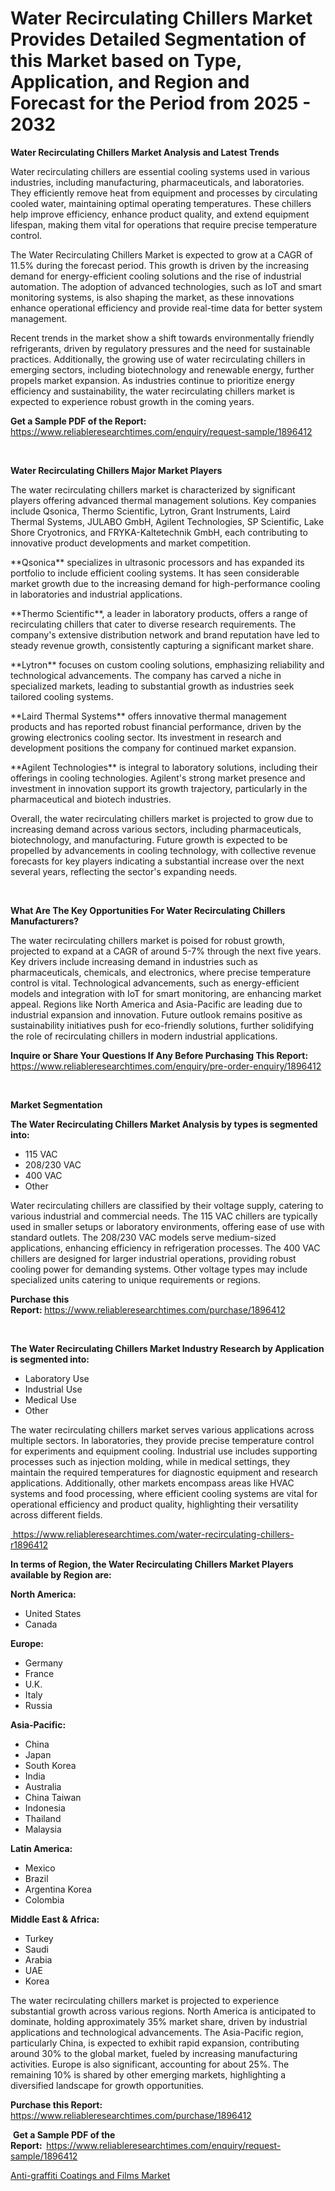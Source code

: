 <p><h1>Water Recirculating Chillers Market Provides Detailed Segmentation of this Market based on Type, Application, and Region and Forecast for the Period from 2025 - 2032</h1></p><p><strong>Water Recirculating Chillers Market Analysis and Latest Trends</strong></p>
<p><p>Water recirculating chillers are essential cooling systems used in various industries, including manufacturing, pharmaceuticals, and laboratories. They efficiently remove heat from equipment and processes by circulating cooled water, maintaining optimal operating temperatures. These chillers help improve efficiency, enhance product quality, and extend equipment lifespan, making them vital for operations that require precise temperature control.</p><p>The Water Recirculating Chillers Market is expected to grow at a CAGR of 11.5% during the forecast period. This growth is driven by the increasing demand for energy-efficient cooling solutions and the rise of industrial automation. The adoption of advanced technologies, such as IoT and smart monitoring systems, is also shaping the market, as these innovations enhance operational efficiency and provide real-time data for better system management.</p><p>Recent trends in the market show a shift towards environmentally friendly refrigerants, driven by regulatory pressures and the need for sustainable practices. Additionally, the growing use of water recirculating chillers in emerging sectors, including biotechnology and renewable energy, further propels market expansion. As industries continue to prioritize energy efficiency and sustainability, the water recirculating chillers market is expected to experience robust growth in the coming years.</p></p>
<p><strong>Get a Sample PDF of the Report:&nbsp;</strong> <a href="https://www.reliableresearchtimes.com/enquiry/request-sample/1896412?utm_campaign=2641&utm_medium=2&utm_source=Github&utm_content=ia&utm_term=28032025&utm_id=water-recirculating-chillers">https://www.reliableresearchtimes.com/enquiry/request-sample/1896412</a></p>
<p>&nbsp;</p>
<p><strong>Water Recirculating Chillers Major Market Players</strong></p>
<p><p>The water recirculating chillers market is characterized by significant players offering advanced thermal management solutions. Key companies include Qsonica, Thermo Scientific, Lytron, Grant Instruments, Laird Thermal Systems, JULABO GmbH, Agilent Technologies, SP Scientific, Lake Shore Cryotronics, and FRYKA-Kaltetechnik GmbH, each contributing to innovative product developments and market competition.</p><p>**Qsonica** specializes in ultrasonic processors and has expanded its portfolio to include efficient cooling systems. It has seen considerable market growth due to the increasing demand for high-performance cooling in laboratories and industrial applications.</p><p>**Thermo Scientific**, a leader in laboratory products, offers a range of recirculating chillers that cater to diverse research requirements. The company's extensive distribution network and brand reputation have led to steady revenue growth, consistently capturing a significant market share.</p><p>**Lytron** focuses on custom cooling solutions, emphasizing reliability and technological advancements. The company has carved a niche in specialized markets, leading to substantial growth as industries seek tailored cooling systems.</p><p>**Laird Thermal Systems** offers innovative thermal management products and has reported robust financial performance, driven by the growing electronics cooling sector. Its investment in research and development positions the company for continued market expansion.</p><p>**Agilent Technologies** is integral to laboratory solutions, including their offerings in cooling technologies. Agilent's strong market presence and investment in innovation support its growth trajectory, particularly in the pharmaceutical and biotech industries.</p><p>Overall, the water recirculating chillers market is projected to grow due to increasing demand across various sectors, including pharmaceuticals, biotechnology, and manufacturing. Future growth is expected to be propelled by advancements in cooling technology, with collective revenue forecasts for key players indicating a substantial increase over the next several years, reflecting the sector's expanding needs.</p></p>
<p>&nbsp;</p>
<p><strong>What Are The Key Opportunities For Water Recirculating Chillers Manufacturers?</strong></p>
<p><p>The water recirculating chillers market is poised for robust growth, projected to expand at a CAGR of around 5-7% through the next five years. Key drivers include increasing demand in industries such as pharmaceuticals, chemicals, and electronics, where precise temperature control is vital. Technological advancements, such as energy-efficient models and integration with IoT for smart monitoring, are enhancing market appeal. Regions like North America and Asia-Pacific are leading due to industrial expansion and innovation. Future outlook remains positive as sustainability initiatives push for eco-friendly solutions, further solidifying the role of recirculating chillers in modern industrial applications.</p></p>
<p><strong>Inquire or Share Your Questions If Any Before Purchasing This Report:</strong> <a href="https://www.reliableresearchtimes.com/enquiry/pre-order-enquiry/1896412?utm_campaign=2641&utm_medium=2&utm_source=Github&utm_content=ia&utm_term=28032025&utm_id=water-recirculating-chillers">https://www.reliableresearchtimes.com/enquiry/pre-order-enquiry/1896412</a></p>
<p>&nbsp;</p>
<p><strong>Market Segmentation</strong></p>
<p><strong>The Water Recirculating Chillers Market Analysis by types is segmented into:</strong></p>
<p><ul><li>115 VAC</li><li>208/230 VAC</li><li>400 VAC</li><li>Other</li></ul></p>
<p><p>Water recirculating chillers are classified by their voltage supply, catering to various industrial and commercial needs. The 115 VAC chillers are typically used in smaller setups or laboratory environments, offering ease of use with standard outlets. The 208/230 VAC models serve medium-sized applications, enhancing efficiency in refrigeration processes. The 400 VAC chillers are designed for larger industrial operations, providing robust cooling power for demanding systems. Other voltage types may include specialized units catering to unique requirements or regions.</p></p>
<p><strong>Purchase this Report:&nbsp;</strong><a href="https://www.reliableresearchtimes.com/purchase/1896412?utm_campaign=2641&utm_medium=2&utm_source=Github&utm_content=ia&utm_term=28032025&utm_id=water-recirculating-chillers">https://www.reliableresearchtimes.com/purchase/1896412</a></p>
<p>&nbsp;</p>
<p><strong>The Water Recirculating Chillers Market Industry Research by Application is segmented into:</strong></p>
<p><ul><li>Laboratory Use</li><li>Industrial Use</li><li>Medical Use</li><li>Other</li></ul></p>
<p><p>The water recirculating chillers market serves various applications across multiple sectors. In laboratories, they provide precise temperature control for experiments and equipment cooling. Industrial use includes supporting processes such as injection molding, while in medical settings, they maintain the required temperatures for diagnostic equipment and research applications. Additionally, other markets encompass areas like HVAC systems and food processing, where efficient cooling systems are vital for operational efficiency and product quality, highlighting their versatility across different fields.</p></p>
<p><a href="https://www.reliableresearchtimes.com/water-recirculating-chillers-r1896412?utm_campaign=2641&utm_medium=2&utm_source=Github&utm_content=ia&utm_term=28032025&utm_id=water-recirculating-chillers">&nbsp;https://www.reliableresearchtimes.com/water-recirculating-chillers-r1896412</a></p>
<p><strong>In terms of Region, the Water Recirculating Chillers Market Players available by Region are:</strong></p>
<p>
    <p> <strong> North America: </strong>
        <ul>
            <li>United States</li>
            <li>Canada</li>
        </ul>
        </p> 
    <p> <strong> Europe: </strong>
        <ul>
            <li>Germany</li>
            <li>France</li>
            <li>U.K.</li>
            <li>Italy</li>
            <li>Russia</li>
        </ul>
        </p> 
    <p> <strong> Asia-Pacific: </strong>
        <ul>
            <li>China</li>
            <li>Japan</li>
            <li>South Korea</li>
            <li>India</li>
            <li>Australia</li>
            <li>China Taiwan</li>
            <li>Indonesia</li>
            <li>Thailand</li>
            <li>Malaysia</li>
        </ul>
        </p> 
    <p> <strong> Latin America: </strong>
        <ul>
            <li>Mexico</li>
            <li>Brazil</li>
            <li>Argentina Korea</li>
            <li>Colombia</li>
        </ul>
        </p> 
    <p> <strong> Middle East & Africa: </strong>
        <ul>
            <li>Turkey</li>
            <li>Saudi</li>
            <li>Arabia</li>
            <li>UAE</li>
            <li>Korea</li>
        </ul>
    </p>
    </p>
<p><p>The water recirculating chillers market is projected to experience substantial growth across various regions. North America is anticipated to dominate, holding approximately 35% market share, driven by industrial applications and technological advancements. The Asia-Pacific region, particularly China, is expected to exhibit rapid expansion, contributing around 30% to the global market, fueled by increasing manufacturing activities. Europe is also significant, accounting for about 25%. The remaining 10% is shared by other emerging markets, highlighting a diversified landscape for growth opportunities.</p></p>
<p><strong>Purchase this Report: </strong><a href="https://www.reliableresearchtimes.com/purchase/1896412?utm_campaign=2641&utm_medium=2&utm_source=Github&utm_content=ia&utm_term=28032025&utm_id=water-recirculating-chillers">https://www.reliableresearchtimes.com/purchase/1896412</a></p>
<p>&nbsp;<strong>Get a Sample PDF of the Report:&nbsp;&nbsp;</strong><a href="https://www.reliableresearchtimes.com/enquiry/request-sample/1896412?utm_campaign=2641&utm_medium=2&utm_source=Github&utm_content=ia&utm_term=28032025&utm_id=water-recirculating-chillers">https://www.reliableresearchtimes.com/enquiry/request-sample/1896412</a></p>
<p><strong></strong></p>
<p><p><a href="https://github.com/lisaeichler20775/Market-Research-Report-List-1/blob/main/anti-graffiti-coatings-and-films-market.md?utm_campaign=2641&utm_medium=2&utm_source=Github&utm_content=ia&utm_term=28032025&utm_id=water-recirculating-chillers">Anti-graffiti Coatings and Films Market</a></p></p>